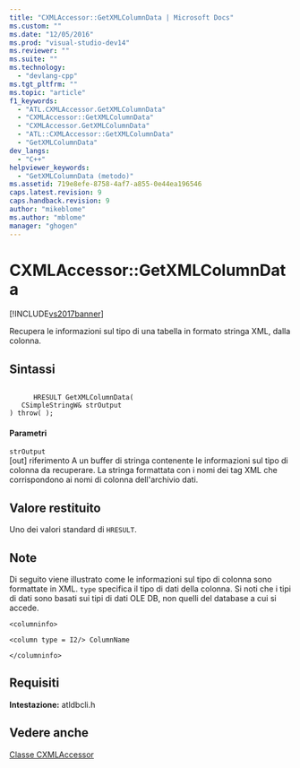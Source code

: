 ```yaml
---
title: "CXMLAccessor::GetXMLColumnData | Microsoft Docs"
ms.custom: ""
ms.date: "12/05/2016"
ms.prod: "visual-studio-dev14"
ms.reviewer: ""
ms.suite: ""
ms.technology: 
  - "devlang-cpp"
ms.tgt_pltfrm: ""
ms.topic: "article"
f1_keywords: 
  - "ATL.CXMLAccessor.GetXMLColumnData"
  - "CXMLAccessor::GetXMLColumnData"
  - "CXMLAccessor.GetXMLColumnData"
  - "ATL::CXMLAccessor::GetXMLColumnData"
  - "GetXMLColumnData"
dev_langs: 
  - "C++"
helpviewer_keywords: 
  - "GetXMLColumnData (metodo)"
ms.assetid: 719e8efe-8758-4af7-a855-0e44ea196546
caps.latest.revision: 9
caps.handback.revision: 9
author: "mikeblome"
ms.author: "mblome"
manager: "ghogen"
---
```

# CXMLAccessor::GetXMLColumnData
[!INCLUDE[vs2017banner](../../assembler/inline/includes/vs2017banner.md)]

Recupera le informazioni sul tipo di una tabella in formato stringa XML, dalla colonna.  
  
## Sintassi  
  
```  
  
      HRESULT GetXMLColumnData(   
   CSimpleStringW& strOutput    
) throw( );  
```  
  
#### Parametri  
 `strOutput`  
 \[out\] riferimento A un buffer di stringa contenente le informazioni sul tipo di colonna da recuperare.  La stringa formattata con i nomi dei tag XML che corrispondono ai nomi di colonna dell'archivio dati.  
  
## Valore restituito  
 Uno dei valori standard di `HRESULT`.  
  
## Note  
 Di seguito viene illustrato come le informazioni sul tipo di colonna sono formattate in XML.  `type` specifica il tipo di dati della colonna.  Si noti che i tipi di dati sono basati sui tipi di dati OLE DB, non quelli del database a cui si accede.  
  
 `<columninfo>`  
  
 `<column type = I2/> ColumnName`  
  
 `</columninfo>`  
  
## Requisiti  
 **Intestazione:** atldbcli.h  
  
## Vedere anche  
 [Classe CXMLAccessor](../../data/oledb/cxmlaccessor-class.md)